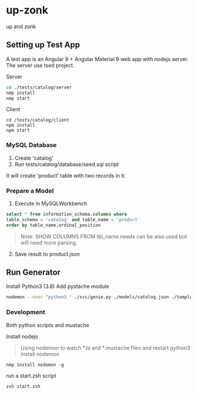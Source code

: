 # up-zonk
up and zonk

## Setting up Test App 

A test app is an Angular 9 + Angular Material 9 web app with nodejs server. The server use tsed project. 

Server
```zsh
cd ./tests/catalog/server
nmp install
nmp start 
```

Client 
```
cd /tests/catalog/client
npm install
npm start
```

### MySQL Database 

1. Create 'catalog' 
2. Run tests/catalog/database/seed.sql script 

It will create 'product' table with two records in it.  

### Prepare a Model

1. Execute in MySQLWorkbench 

```sql
select * from information_schema.columns where 
table_schema = 'catalog' and table_name = 'product'
order by table_name,ordinal_position
```

> Note: SHOW COLUMNS FROM tbl_name needs can be also used but will need more parsing. 

2. Save result to product.json

## Run Generator

Install Python3 (3.8)
Add pystache module 

```zsh
nodemon --exec "python3 " ./src/genie.py ./models/catolog.json ./templates/entity.mustache ./out/entities --ext py,mustache

```

### Development 

Both python scripts and mustache 

Install nodejs

> Using nodemon to watch *.ts and *.mustache files and restart python3
Install nodemon 

```
nmp install nodemon -g
```

run a start.zsh script

```
zsh start.zsh
```


